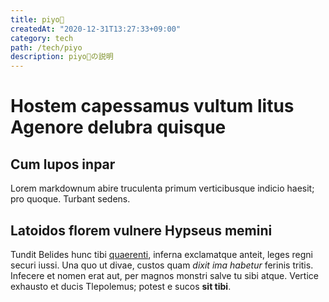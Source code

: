 ```yaml
---
title: piyo🐣
createdAt: "2020-12-31T13:27:33+09:00"
category: tech
path: /tech/piyo
description: piyo🐣の説明
---
```


# Hostem capessamus vultum litus Agenore delubra quisque

## Cum lupos inpar

Lorem markdownum abire truculenta primum verticibusque indicio haesit; pro
quoque. Turbant sedens.

## Latoidos florem vulnere Hypseus memini

Tundit Belides hunc tibi [quaerenti](http://www.ille-sum.com/saepe), inferna
exclamatque anteit, leges regni securi iussi. Una quo ut divae, custos quam
_dixit ima habetur_ ferinis tritis. Infecere et nomen erat aut, per magnos
monstri salve tu sibi atque. Vertice exhausto et ducis Tlepolemus; potest e
sucos **sit tibi**.
